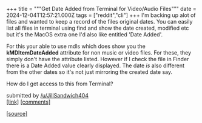 +++
title = """Get Date Added from Terminal for Video/Audio Files"""
date = 2024-12-04T12:57:21.000Z
tags = ["reddit","cli"]
+++
I'm backing up alot of files and wanted to keep a record of the files original dates. You can easily list all files in terminal using find and show the date created, modified etc but it's the MacOS extra one I'd also like entitled 'Date Added'.

For this your able to use mdls which does show you the **kMDItemDateAdded** attribute for non music or video files. For these, they simply don't have the attribute listed. However if I check the file in Finder there is a Date Added value clearly displayed. The date _is_ also different from the other dates so it's not just mirroring the created date say.

How do I get access to this from Terminal?

submitted by [/u/JillSandwich404](https://www.reddit.com/user/JillSandwich404)  
[\[link\]](https://www.reddit.com/r/commandline/comments/1h6fcif/get_date_added_from_terminal_for_videoaudio_files/) [\[comments\]](https://www.reddit.com/r/commandline/comments/1h6fcif/get_date_added_from_terminal_for_videoaudio_files/)

[[source]](https://www.reddit.com/r/commandline/comments/1h6fcif/get_date_added_from_terminal_for_videoaudio_files/)
